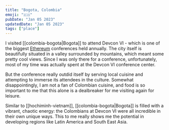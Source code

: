 ```yaml
---
title: "Bogota, Colombia"
emoji: "🇨🇴"
pubDate: "Jan 05 2023"
updatedDate: "Jan 05 2023"
tags: ["place"]
---
```


I visited [[colombia-bogota|Bogota]] to attend Devcon VI - which is one of the biggest [Ethereum](https://ethereum.org/) conferences held annually. The city itself is beautifully situated in a valley surrounded by mountains, which meant some pretty cool views. Since I was only there for a conference, unfortunately, most of my time was actually spent at the Devcon VI conference center.

But the conference really outdid itself by serving local cuisine and attempting to immerse its attendees in the culture. Somewhat disappointingly, I am not a fan of Colombian cuisine, and food is so important to me that this alone is a dealbreaker for me visiting again for leisure.

Similar to [[hochiminh-vietnam]], [[colombia-bogota|Bogota]] is filled with a vibrant, chaotic energy: the Colombians at Devcon VI were all incredible in their own unique ways. This to me really shows me the potential in developing regions like Latin America and South East Asia.

